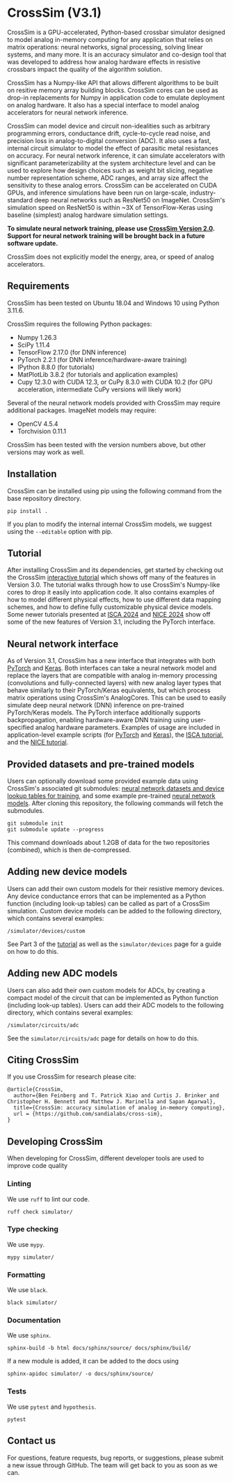 # CrossSim (V3.1)

CrossSim is a GPU-accelerated, Python-based crossbar simulator designed to model analog in-memory computing for any application that relies on matrix operations: neural networks, signal processing, solving linear systems, and many more. It is an accuracy simulator and co-design tool that was developed to address how analog hardware effects in resistive crossbars impact the quality of the algorithm solution.

CrossSim has a Numpy-like API that allows different algorithms to be built on resitive memory array building blocks. CrossSim cores can be used as drop-in replacements for Numpy in application code to emulate deployment on analog hardware. It also has a special interface to model analog accelerators for neural network inference.

CrossSim can model device and circuit non-idealities such as arbitrary programming errors, conductance drift, cycle-to-cycle read noise, and precision loss in analog-to-digital conversion (ADC). It also uses a fast, internal circuit simulator to model the effect of parasitic metal resistances on accuracy. For neural network inference, it can simulate accelerators with significant parameterizability at the system architecture level and can be used to explore how design choices such as weight bit slicing, negative number representation scheme, ADC ranges, and array size affect the sensitivity to these analog errors. CrossSim can be accelerated on CUDA GPUs, and inference simulations have been run on large-scale, industry-standard deep neural networks such as ResNet50 on ImageNet. CrossSim's simulation speed on ResNet50 is within ~3X of TensorFlow-Keras using baseline (simplest) analog hardware simulation settings.

 __To simulate neural network training, please use [CrossSim Version 2.0](https://github.com/sandialabs/cross-sim/releases/tag/v2.0). Support for neural network training will be brought back in a future software update.__

CrossSim does not explicitly model the energy, area, or speed of analog accelerators. 

## Requirements
CrossSim has been tested on Ubuntu 18.04 and Windows 10 using Python 3.11.6.

CrossSim requires the following Python packages:
* Numpy 1.26.3
* SciPy 1.11.4
* TensorFlow 2.17.0 (for DNN inference)
* PyTorch 2.2.1 (for DNN inference/hardware-aware training)
* IPython 8.8.0 (for tutorials)
* MatPlotLib 3.8.2 (for tutorials and application examples)
* Cupy 12.3.0 with CUDA 12.3, or CuPy 8.3.0 with CUDA 10.2 (for GPU acceleration, intermediate CuPy versions will likely work)

Several of the neural network models provided with CrossSim may require additional packages.
ImageNet models may require:
* OpenCV 4.5.4
* Torchvision 0.11.1

CrossSim has been tested with the version numbers above, but other versions may work as well.

## Installation

CrossSim can be installed using pip using the following command from the base repository directory.
```
pip install .
```
If you plan to modify the internal internal CrossSim models, we suggest using the `--editable` option with pip. 

## Tutorial

After installing CrossSim and its dependencies, get started by checking out the CrossSim [interactive tutorial](https://github.com/sandialabs/cross-sim/tree/main/tutorial) which shows off many of the features in Version 3.0. The tutorial walks through how to use CrossSim's Numpy-like cores to drop it easily into application code. It also contains examples of how to model different physical effects, how to use different data mapping schemes, and how to define fully customizable physical device models. Some newer tutorials presented at [ISCA 2024](https://github.com/sandialabs/cross-sim/tree/main/tutorial/ISCA2024) and [NICE 2024](https://github.com/sandialabs/cross-sim/tree/main/tutorial/NICE2024) show off some of the new features of Version 3.1, including the PyTorch interface. 

## Neural network interface

As of Version 3.1, CrossSim has a new interface that integrates with both [PyTorch](https://github.com/sandialabs/cross-sim/tree/main/simulator/algorithms/dnn/torch) and [Keras](https://github.com/sandialabs/cross-sim/tree/main/simulator/algorithms/dnn/keras). Both interfaces can take a neural network model and replace the layers that are compatible with analog in-memory processing (convolutions and fully-connected layers) with new analog layer types that behave similarly to their PyTorch/Keras equivalents, but which process matrix operations using CrossSim's AnalogCores. This can be used to easily simulate deep neural network (DNN) inference on pre-trained PyTorch/Keras models. The PyTorch interface additionally supports backpropagation, enabling hardware-aware DNN training using user-specified analog hardware parameters. Examples of usage are included in application-level example scripts (for [PyTorch](https://github.com/sandialabs/cross-sim/tree/main/applications/dnn/torch) and [Keras](https://github.com/sandialabs/cross-sim/tree/main/applications/dnn/keras)), the [ISCA tutorial](https://github.com/sandialabs/cross-sim/tree/main/tutorial/ISCA2024), and the [NICE tutorial](https://github.com/sandialabs/cross-sim/tree/main/tutorial/NICE2024).

## Provided datasets and pre-trained models

Users can optionally download some provided example data using CrossSim's associated git submodules: [neural network datasets and device lookup tables for training](https://github.com/sandialabs/cross-sim-data), and some example pre-trained [neural network models](https://github.com/sandialabs/cross-sim-models). After cloning this repository, the following commands will fetch the submodules.
```
git submodule init
git submodule update --progress
```

This command downloads about 1.2GB of data for the two repositories (combined), which is then de-compressed.

## Adding new device models
Users can add their own custom models for their resistive memory devices. Any device conductance errors that can be implemented as a Python function (including look-up tables) can be called as part of a CrossSim simulation. Custom device models can be added to the following directory, which contains several examples:
```
/simulator/devices/custom
```
See Part 3 of the [tutorial](https://github.com/sandialabs/cross-sim/tree/main/tutorial) as well as the ``simulator/devices`` page for a guide on how to do this.


## Adding new ADC models
Users can also add their own custom models for ADCs, by creating a compact model of the circuit that can be implemented as Python function (including look-up tables). Users can add their ADC models to the following directory, which contains several examples:
```
/simulator/circuits/adc
```
See the ``simulator/circuits/adc`` page for details on how to do this.


## Citing CrossSim
If you use CrossSim for research please cite:
```text
@article{CrossSim,
  author={Ben Feinberg and T. Patrick Xiao and Curtis J. Brinker and Christopher H. Bennett and Matthew J. Marinella and Sapan Agarwal},
  title={CrossSim: accuracy simulation of analog in-memory computing},
  url = {https://github.com/sandialabs/cross-sim},
}
```

## Developing CrossSim

When developing for CrossSim, different developer tools are used to improve code quality

### Linting
We use `ruff` to lint our code.
```
ruff check simulator/
```

### Type checking
We use `mypy`.
```
mypy simulator/
```

### Formatting
We use `black`.
```
black simulator/
```

### Documentation
We use `sphinx`.
```
sphinx-build -b html docs/sphinx/source/ docs/sphinx/build/
```
If a new module is added, it can be added to the docs using
```
sphinx-apidoc simulator/ -o docs/sphinx/source/
```

### Tests
We use `pytest` and `hypothesis`.
```
pytest
```

## Contact us
For questions, feature requests, bug reports, or suggestions, please submit a new issue through GitHub. The team will get back to you as soon as we can.
